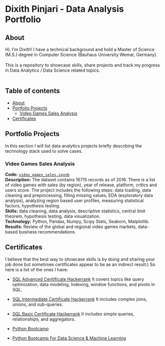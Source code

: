 # Dixith Pinjari - Data Analysis Portfolio 

## About

Hi, I'm Dixith! I have a technical background and hold a Master of Science (M.S.) degree in Computer Science (Bauhaus University Wemar, Germany).    
<br>
This is a repository to showcase skills, share projects and track my progress in Data Analytics / Data Science related topics.  
<br>
  

## Table of contents
- [About](#about)
- [Portfolio Projects](#portfolio-projects)
	+ [Video Games Sales Analysis](#video_games_sales)
- [Certificates](#certificates)


## Portfolio Projects
In this section I will list data analytics projects briefly describing the technology stack used to solve cases.

### Video Games Sales Analysis
**Code:** [`video_games_sales.ipynb`](https://github.com/dixith249/portfolio/blob/main/video_games_sales.ipynb)    
**Description:** The dataset contains 16715 records as of 2016. There is a list of video games with sales (by region), year of release, platform, critics and users score. The project includes the following steps: data loading, data cleaning and preprocessing, filling missing values, EDA (exploratory data analysis), analyzing region based user profiles, measuring statistical factors, hypothesis testing.  
**Skills:** data cleaning, data analysis, descriptive statistics, central limit theorem, hypothesis testing, data visualization.  
**Technology:** Python, Pandas, Numpy, Scipy Stats, Seaborn, Matplotlib.  
**Results:** Review of the global and regional video games markets, data-based business recommendations.  

## Certificates

I believe that the best way to showcase skills is by doing and sharing your job done but sometimes certificates appear to be as an indirect result:) So here is a list of the ones I have:

- [SQL Advanced Ceritificate Hackerrank](https://www.hackerrank.com/certificates/7ab1fba91e86) It covers topics like query optimization, data modeling, Indexing, window functions, and pivots in SQL.
- [SQL Intermediate Certificate Hackerrank](https://www.hackerrank.com/certificates/d51a921550b9) It includes complex joins, unions, and sub-queries.
- [SQL Basic Certificate Hackerrank](https://www.hackerrank.com/certificates/70b43f5a1837) It includes simple queries, relationships, and aggregators.
- [Python Bootcamp](https://udemy-certificate.s3.amazonaws.com/image/UC-d283a5a5-a27e-4168-863b-9238bc653e1b.jpg)

- [Python Bootcamp For Data Science & Machine Learning](https://www.udemy.com/certificate/UC-e1e07d56-9788-46c3-bf0e-85ca68343a62/?utm_campaign=email&utm_source=sendgrid.com&utm_medium=email)
